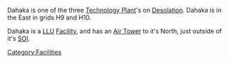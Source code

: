 Dahaka is one of the three [Technology
Plant](Technology_Plant.md "wikilink")'s on
[Desolation](Oshur.md#Desolation "wikilink"). Dahaka is in the East in
grids H9 and H10.

Dahaka is a [LLU](LLU.md "wikilink") [Facility](Facility.md "wikilink"), and
has an [Air Tower](Air_tower.md "wikilink") to it's North, just outside of
it's [SOI](SOI.md "wikilink").

[Category:Facilities](Category:Facilities.md "wikilink")
